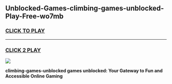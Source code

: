 
## Unblocked-Games-climbing-games-unblocked-Play-Free-wo7mb
<h3>
<a href="https://premium76.site?title=climbing-games-unblocked&ref=23A">CLICK TO PLAY</a></h3>
<hr>

<h3>
<a href="https://premium76.site?title=climbing-games-unblocked&ref=23A">CLICK 2 PLAY</a>
  
</h3>

<a href="https://premium76.site?title=climbing-games-unblocked&ref=23A"><img src="https://clearcache.store/games.png"></a>


**climbing-games-unblocked games unblocked: Your Gateway to Fun and Accessible Online Gaming**
